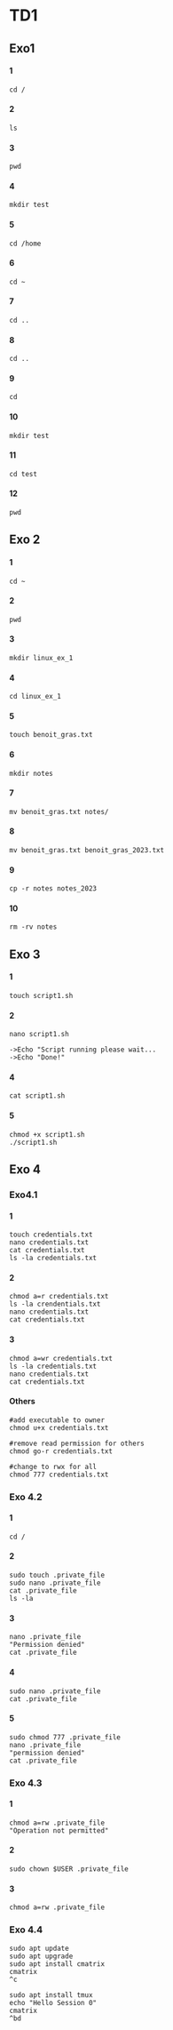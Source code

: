 # TD1

## Exo1

#### 1
``` 
cd /
``` 
#### 2
``` 
ls
``` 
#### 3
``` 
pwd
```
#### 4
``` 
mkdir test
``` 
#### 5
``` 
cd /home
``` 
#### 6
``` 
cd ~
``` 
#### 7
``` 
cd ..
``` 
#### 8
``` 
cd ..
``` 
#### 9
``` 
cd
``` 
#### 10
``` 
mkdir test
``` 
#### 11
``` 
cd test
``` 
#### 12
``` 
pwd
``` 

## Exo 2

#### 1
```
cd ~
```
#### 2
```
pwd
```
#### 3
```
mkdir linux_ex_1
```
#### 4
```
cd linux_ex_1
```
#### 5
```
touch benoit_gras.txt
```
#### 6
```
mkdir notes
```
#### 7
```
mv benoit_gras.txt notes/
```
#### 8
```
mv benoit_gras.txt benoit_gras_2023.txt
```
#### 9
```
cp -r notes notes_2023
```
#### 10
```
rm -rv notes
```

## Exo 3

#### 1
```
touch script1.sh
```
#### 2
```
nano script1.sh 

->Echo "Script running please wait...
->Echo "Done!"
```
#### 4
```
cat script1.sh
```
#### 5
```
chmod +x script1.sh
./script1.sh
```
## Exo 4
### Exo4.1
#### 1
```
touch credentials.txt
nano credentials.txt
cat credentials.txt
ls -la credentials.txt
```
#### 2
```
chmod a=r credentials.txt
ls -la crendentials.txt
nano credentials.txt
cat credentials.txt
```
#### 3
```
chmod a=wr credentials.txt
ls -la credentials.txt
nano credentials.txt
cat credentials.txt
```
#### Others
```
#add executable to owner
chmod u+x credentials.txt

#remove read permission for others
chmod go-r credentials.txt

#change to rwx for all
chmod 777 credentials.txt
```

### Exo 4.2
#### 1
```
cd /
```
#### 2
```
sudo touch .private_file
sudo nano .private_file
cat .private_file
ls -la
```
#### 3
```
nano .private_file
"Permission denied"
cat .private_file
```
#### 4
```
sudo nano .private_file
cat .private_file
```
#### 5
```
sudo chmod 777 .private_file
nano .private_file
"permission denied"
cat .private_file
```
### Exo 4.3
#### 1
```
chmod a=rw .private_file
"Operation not permitted"
```
#### 2
```
sudo chown $USER .private_file
```
#### 3
```
chmod a=rw .private_file
```

### Exo 4.4
```
sudo apt update
sudo apt upgrade
sudo apt install cmatrix
cmatrix
^c

sudo apt install tmux
echo "Hello Session 0"
cmatrix 
^bd

```





















